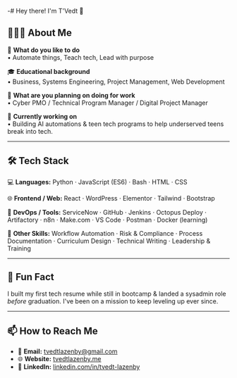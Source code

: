 -# Hey there! I'm T'Vedt 👋

## 👩🏽‍💻 About Me

🤔 **What do you like to do**  
• Automate things, Teach tech, Lead with purpose  

🎓 **Educational background**  
• Business, Systems Engineering, Project Management, Web Development  

💼 **What are you planning on doing for work**  
• Cyber PMO / Technical Program Manager / Digital Project Manager

🌱 **Currently working on**  
• Building AI automations & teen tech programs to help underserved teens break into tech.

---

## 🛠️ Tech Stack

💻 **Languages:** Python · JavaScript (ES6) · Bash · HTML · CSS  

🌐 **Frontend / Web:** React · WordPress · Elementor · Tailwind · Bootstrap  

🔧 **DevOps / Tools:** ServiceNow · GitHub · Jenkins · Octopus Deploy · Artifactory · n8n · Make.com · VS Code · Postman · Docker (learning)  

🧠 **Other Skills:** Workflow Automation · Risk & Compliance · Process Documentation · Curriculum Design · Technical Writing · Leadership & Training

---

## 🚀 Fun Fact

I built my first tech resume while still in bootcamp & landed a sysadmin role *before* graduation. I've been on a mission to keep leveling up ever since.

---

## 📫 How to Reach Me

- 📧 **Email:** [tvedtlazenby@gmail.com](mailto:tvedtlazenby@gmail.com)  
- 🌐 **Website:** [tvedtlazenby.me](https://tvedtlazenby.me)  
- 💼 **LinkedIn:** [linkedin.com/in/tvedt-lazenby](https://www.linkedin.com/in/tvedt-lazenby) 
<!---
10DownPro/10DownPro is a ✨ special ✨ repository because its `README.md` (this file) appears on your GitHub profile.
You can click the Preview link to take a look at your changes.
--->
